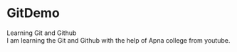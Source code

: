 # GitDemo
Learning Git and Github
<br>
I am learning the Git and Github with the help of Apna college from youtube.
